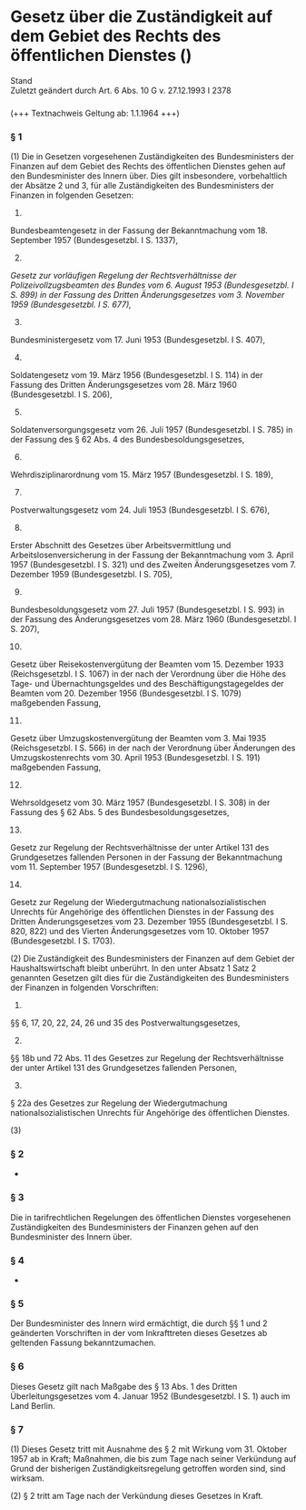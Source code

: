 Gesetz über die Zuständigkeit auf dem Gebiet des Rechts des öffentlichen Dienstes ()
====================================================================================

Stand  
Zuletzt geändert durch Art. 6 Abs. 10 G v. 27.12.1993 I 2378

### 

(+++ Textnachweis Geltung ab: 1.1.1964 +++)

### § 1

(1) Die in Gesetzen vorgesehenen Zuständigkeiten des Bundesministers der Finanzen auf dem Gebiet des Rechts des öffentlichen Dienstes gehen auf den Bundesminister des Innern über. Dies gilt insbesondere, vorbehaltlich der Absätze 2 und 3, für alle Zuständigkeiten des Bundesministers der Finanzen in folgenden Gesetzen:

1.  
Bundesbeamtengesetz in der Fassung der Bekanntmachung vom 18. September 1957 (Bundesgesetzbl. I S. 1337),

2.  
*Gesetz zur vorläufigen Regelung der Rechtsverhältnisse der Polizeivollzugsbeamten des Bundes vom 6. August 1953 (Bundesgesetzbl. I S. 899) in der Fassung des Dritten Änderungsgesetzes vom 3. November 1959 (Bundesgesetzbl. I S. 677),*

3.  
Bundesministergesetz vom 17. Juni 1953 (Bundesgesetzbl. I S. 407),

4.  
Soldatengesetz vom 19. März 1956 (Bundesgesetzbl. I S. 114) in der Fassung des Dritten Änderungsgesetzes vom 28. März 1960 (Bundesgesetzbl. I S. 206),

5.  
Soldatenversorgungsgesetz vom 26. Juli 1957 (Bundesgesetzbl. I S. 785) in der Fassung des § 62 Abs. 4 des Bundesbesoldungsgesetzes,

6.  
Wehrdisziplinarordnung vom 15. März 1957 (Bundesgesetzbl. I S. 189),

7.  
Postverwaltungsgesetz vom 24. Juli 1953 (Bundesgesetzbl. I S. 676),

8.  
Erster Abschnitt des Gesetzes über Arbeitsvermittlung und Arbeitslosenversicherung in der Fassung der Bekanntmachung vom 3. April 1957 (Bundesgesetzbl. I S. 321) und des Zweiten Änderungsgesetzes vom 7. Dezember 1959 (Bundesgesetzbl. I S. 705),

9.  
Bundesbesoldungsgesetz vom 27. Juli 1957 (Bundesgesetzbl. I S. 993) in der Fassung des Änderungsgesetzes vom 28. März 1960 (Bundesgesetzbl. I S. 207),

10.  
Gesetz über Reisekostenvergütung der Beamten vom 15. Dezember 1933 (Reichsgesetzbl. I S. 1067) in der nach der Verordnung über die Höhe des Tage- und Übernachtungsgeldes und des Beschäftigungstagegeldes der Beamten vom 20. Dezember 1956 (Bundesgesetzbl. I S. 1079) maßgebenden Fassung,

11.  
Gesetz über Umzugskostenvergütung der Beamten vom 3. Mai 1935 (Reichsgesetzbl. I S. 566) in der nach der Verordnung über Änderungen des Umzugskostenrechts vom 30. April 1953 (Bundesgesetzbl. I S. 191) maßgebenden Fassung,

12.  
Wehrsoldgesetz vom 30. März 1957 (Bundesgesetzbl. I S. 308) in der Fassung des § 62 Abs. 5 des Bundesbesoldungsgesetzes,

13.  
Gesetz zur Regelung der Rechtsverhältnisse der unter Artikel 131 des Grundgesetzes fallenden Personen in der Fassung der Bekanntmachung vom 11. September 1957 (Bundesgesetzbl. I S. 1296),

14.  
Gesetz zur Regelung der Wiedergutmachung nationalsozialistischen Unrechts für Angehörige des öffentlichen Dienstes in der Fassung des Dritten Änderungsgesetzes vom 23. Dezember 1955 (Bundesgesetzbl. I S. 820, 822) und des Vierten Änderungsgesetzes vom 10. Oktober 1957 (Bundesgesetzbl. I S. 1703).

(2) Die Zuständigkeit des Bundesministers der Finanzen auf dem Gebiet der Haushaltswirtschaft bleibt unberührt. In den unter Absatz 1 Satz 2 genannten Gesetzen gilt dies für die Zuständigkeiten des Bundesministers der Finanzen in folgenden Vorschriften:

1.  
§§ 6, 17, 20, 22, 24, 26 und 35 des Postverwaltungsgesetzes,

2.  
§§ 18b und 72 Abs. 11 des Gesetzes zur Regelung der Rechtsverhältnisse der unter Artikel 131 des Grundgesetzes fallenden Personen,

3.  
§ 22a des Gesetzes zur Regelung der Wiedergutmachung nationalsozialistischen Unrechts für Angehörige des öffentlichen Dienstes.

(3)

### § 2

-

### § 3

Die in tarifrechtlichen Regelungen des öffentlichen Dienstes vorgesehenen Zuständigkeiten des Bundesministers der Finanzen gehen auf den Bundesminister des Innern über.

### § 4

-

### § 5

Der Bundesminister des Innern wird ermächtigt, die durch §§ 1 und 2 geänderten Vorschriften in der vom Inkrafttreten dieses Gesetzes ab geltenden Fassung bekanntzumachen.

### § 6

Dieses Gesetz gilt nach Maßgabe des § 13 Abs. 1 des Dritten Überleitungsgesetzes vom 4. Januar 1952 (Bundesgesetzbl. I S. 1) auch im Land Berlin.

### § 7

(1) Dieses Gesetz tritt mit Ausnahme des § 2 mit Wirkung vom 31. Oktober 1957 ab in Kraft; Maßnahmen, die bis zum Tage nach seiner Verkündung auf Grund der bisherigen Zuständigkeitsregelung getroffen worden sind, sind wirksam.

(2) § 2 tritt am Tage nach der Verkündung dieses Gesetzes in Kraft.
